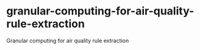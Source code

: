 # granular-computing-for-air-quality-rule-extraction
Granular computing for air quality rule extraction
